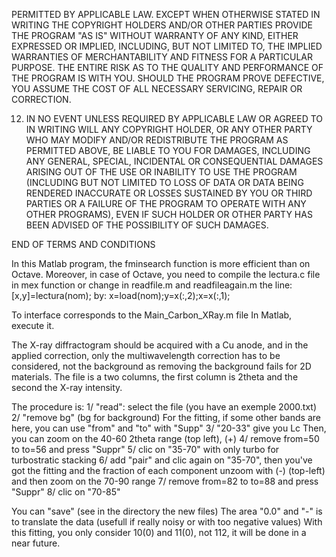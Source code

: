 PERMITTED BY APPLICABLE LAW. EXCEPT WHEN OTHERWISE STATED IN WRITING THE COPYRIGHT HOLDERS AND/OR OTHER PARTIES PROVIDE THE PROGRAM "AS IS" WITHOUT WARRANTY OF ANY KIND, EITHER EXPRESSED OR IMPLIED, INCLUDING, BUT NOT LIMITED TO, THE IMPLIED WARRANTIES OF MERCHANTABILITY AND FITNESS FOR A PARTICULAR PURPOSE. THE ENTIRE RISK AS TO THE QUALITY AND PERFORMANCE OF THE PROGRAM IS WITH YOU. SHOULD THE PROGRAM PROVE DEFECTIVE, YOU ASSUME THE COST OF ALL NECESSARY SERVICING, REPAIR OR CORRECTION.

12. IN NO EVENT UNLESS REQUIRED BY APPLICABLE LAW OR AGREED TO IN WRITING WILL ANY COPYRIGHT HOLDER, OR ANY OTHER PARTY WHO MAY MODIFY AND/OR REDISTRIBUTE THE PROGRAM AS PERMITTED ABOVE, BE LIABLE TO YOU FOR DAMAGES, INCLUDING ANY GENERAL, SPECIAL, INCIDENTAL OR CONSEQUENTIAL DAMAGES ARISING OUT OF THE USE OR INABILITY TO USE THE PROGRAM (INCLUDING BUT NOT LIMITED TO LOSS OF DATA OR DATA BEING RENDERED INACCURATE OR LOSSES SUSTAINED BY YOU OR THIRD PARTIES OR A FAILURE OF THE PROGRAM TO OPERATE WITH ANY OTHER PROGRAMS), EVEN IF SUCH HOLDER OR OTHER PARTY HAS BEEN ADVISED OF THE POSSIBILITY OF SUCH DAMAGES.

END OF TERMS AND CONDITIONS

In this Matlab program, the fminsearch function is more efficient than on Octave.
Moreover, in case of Octave, you need to compile the lectura.c file in mex function or change in 
readfile.m and readfileagain.m the line:
[x,y]=lectura(nom);
by:
x=load(nom);y=x(:,2);x=x(:,1);

To interface corresponds to the Main_Carbon_XRay.m file
In Matlab, execute it.

The X-ray diffractogram should be acquired with a Cu anode, and in the applied correction, only the multiwavelength correction has to be considered, not the background as removing the background fails for 2D materials.
The file is a two columns, the first column is 2theta and the second the X-ray intensity.

The procedure is:
1/ "read": select the file (you have an exemple 2000.txt)
2/ "remove bg" (bg for background)
For the fitting, if some other bands are here, you can use "from" and "to" with "Supp"
3/ "20-33" give you Lc
Then, you can zoom on the 40-60 2theta range (top left), (+)
4/ remove from=50 to to=56 and press "Suppr"
5/ clic on "35-70" with only turbo for turbostratic stacking
6/ add "pair" and clic again on "35-70", then you've got the fitting and the fraction of each component
unzoom with (-) (top-left) and then zoom on the 70-90 range
7/ remove from=82 to to=88 and press "Suppr"
8/ clic on "70-85"

You can "save" (see in the directory the new files) 
The area "0.0" and "-" is to translate the data (usefull if really noisy or with too negative values)
With this fitting, you only consider 10(0) and 11(0), not 112, it will be done in a near future.
